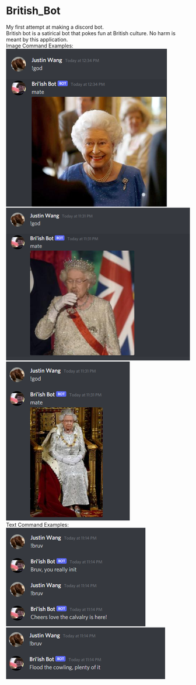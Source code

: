 # British_Bot
My first attempt at making a discord bot. </br>
British bot is a satirical bot that pokes fun at British culture. No harm is meant by this application. </br>
Image Command Examples: </br>
![](images/bot_image1.png)</br>
![](images/bot_image2.png)</br>
![](images/bot_image3.png)</br>
Text Command Examples:</br>
![](images/bot_text1.png)
![](images/bot_text2.png)
